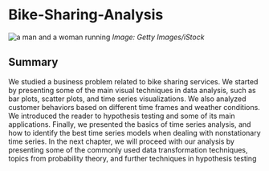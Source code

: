 # **Bike-Sharing-Analysis**

![a man and a woman running](https://t3.ftcdn.net/jpg/03/53/15/60/360_F_353156091_ZtJrJ8mNeEVbS5fWRNauqxr9s730Edme.jpg)
*Image: Getty Images/iStock*

## Summary 

We studied a business problem related to bike sharing services. We
started by presenting some of the main visual techniques in data analysis, such as
bar plots, scatter plots, and time series visualizations. We also analyzed customer
behaviors based on different time frames and weather conditions. We introduced the
reader to hypothesis testing and some of its main applications. Finally, we presented
the basics of time series analysis, and how to identify the best time series models
when dealing with nonstationary time series.
In the next chapter, we will proceed with our analysis by presenting some of the
commonly used data transformation techniques, topics from probability theory, and
further techniques in hypothesis testing
